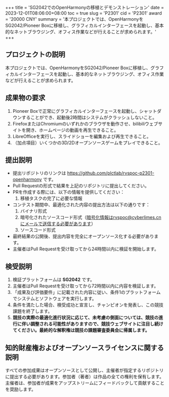 +++
title = 'SG2042でのOpenHarmonyの移植とデモンストレーション'
date = 2023-12-01T08:06:00+08:00
toc = true
slug = 'P2301'
cid = 'P2301'
award = '20000 CNY'
summary = '本プロジェクトでは、OpenHarmonyをSG2042/Pioneer Boxに移植し、グラフィカルインターフェースを起動し、基本的なネットブラウジング、オフィス作業などが行えることが求められます。'
+++

## プロジェクトの説明

本プロジェクトでは、OpenHarmonyをSG2042/Pioneer Boxに移植し、グラフィカルインターフェースを起動し、基本的なネットブラウジング、オフィス作業などが行えることが求められます。

## 成果物の要求

1. Pioneer Boxで正常にグラフィカルインターフェースを起動し、シャットダウンすることができ、起動後2時間はシステムがクラッシュしないこと。
2. FirefoxまたはChromiumのいずれかのブラウザを動作させ、bilibiliウェブサイトを開き、ホームページの動画を再生できること。
3. LibreOfficeを実行し、スライドショーを編集および再生できること。
4. （加点項目）いくつかの3D/2Dオープンソースゲームをプレイできること。


## 提出説明
 
* 提出リポジトリのリンクは https://github.com/plctlab/rvspoc-p2301-openharmony です。
* Pull Requestの形式で結果を上記のリポジトリに提出してください。
* PRを作成する際には、以下の情報を提供してください：
  1. 移植タスクの完了に必要な情報
* コンテスト期間中、最適化された内容の提出方法は以下の通りです：
  1. バイナリ形式
  2. 暗号化されたソースコード形式（暗号化情報はrvspoc@cyberlimes.cnにメールで送信する必要があります）
  3. ソースコード形式
* 最終結果の公開後、提出内容を完全にオープンソース化する必要があります。
* 主催者はPull Requestを受け取ってから24時間以内に検証を開始します。

## 検受説明

1. 検証プラットフォームは **SG2042** です。
2. 主催者はPull Requestを受け取ってから72時間以内に内容を検証します。
3. 「成果及び評価要件」に記載された内容に従い、条件1のプラットフォームでシステムとソフトウェアを実行します。
4. 条件を満たした場合、検受成功と宣言し、チャンピオンを発表し、この競技課題を終了します。
5. **競技の実際の最適化進行状況に応じて、未考慮の側面については、競技の進行に伴い調整される可能性がありますので、競技ウェブサイトに注目し続けてください。最終的な解釈権は競技の課題審査委員会に帰属します。**

## 知的財産権およびオープンソースライセンスに関する説明

すべての参加成果はオープンソースとして公開し、主催者が指定するリポジトリに提出する必要があります。参加者（著者）は作品の全ての権利を保有します。主催者は、参加者が成果をアップストリームにフィードバックして貢献することを奨励します。
